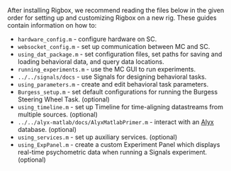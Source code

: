 After installing Rigbox, we recommend reading the files below in the given order for setting up and customizing Rigbox on a new rig. These guides contain information on how to:

- `hardware_config.m` - configure hardware on SC.
- `websocket_config.m` - set up communication between MC and SC.
- `using_dat_package.m` - set configuration files, set paths for saving and loading behavioral data, and query data locations.
- `running_experiments.m` - use the MC GUI to run experiments. 
- `../../signals/docs` - use Signals for designing behavioral tasks.
- `using_parameters.m` - create and edit behavioral task parameters.
- `Burgess_setup.m` - set default configurations for running the Burgess Steering Wheel Task. (optional)
- `using_timeline.m` - set up Timeline for time-aligning datastreams from multiple sources. (optional)
- `../../alyx-matlab/docs/AlyxMatlabPrimer.m` - interact with an [Alyx](https://alyx.readthedocs.io/en/latest) database. (optional)
- `using_services.m` - set up auxiliary services. (optional)
- `using_ExpPanel.m` - create a custom Experiment Panel which displays real-time psychometric data when running a Signals experiment. (optional)